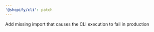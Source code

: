 ```yaml
---
'@shopify/cli': patch
---
```


Add missing import that causes the CLI execution to fail in production
